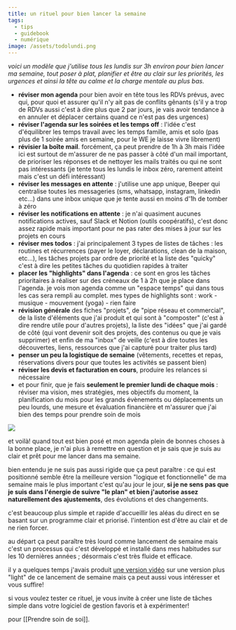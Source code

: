 ```yaml
---
title: un rituel pour bien lancer la semaine
tags:
  - tips
  - guidebook
  - numérique
image: /assets/todolundi.png
---
```

*voici un modèle que j'utilise tous les lundis sur 3h environ pour bien lancer ma semaine, tout poser à plat, planifier et être au clair sur les priorités, les urgences et ainsi la tête au calme et la charge mentale au plus bas.*

- **réviser mon agenda** pour bien avoir en tête tous les RDVs prévus, avec qui, pour quoi et assurer qu'il n'y ait pas de conflits gênants (s'il y a trop de RDVs aussi c'est à dire plus que 2 par jours, je vais avoir tendance à en annuler et déplacer certains quand ce n'est pas des urgences)
- **réviser l'agenda sur les soirées et les temps off** : l'idée c'est d'équilibrer les temps travail avec les temps famille, amis et solo (pas plus de 1 soirée amis en semaine, pour le WE je laisse vivre librement)
- **révisier la boîte mail**. forcément, ça peut prendre de 1h à 3h mais l'idée ici est surtout de m'assurer de ne pas passer à côté d'un mail important, de prioriser les réponses et de nettoyer les mails traités ou qui ne sont pas intéressants (je tente tous les lundis le inbox zéro, rarement atteint mais c'est un défi intéressant)
- **réviser les messages en attente** : j'utilise une app unique, Beeper qui centralise toutes les messageries (sms, whatsapp, instagram, linkedin etc...) dans une inbox unique que je tente aussi en moins d'1h de tomber à zéro
- **réviser les notifications en attente** : je n'ai quasiment aucunes notifications actives, sauf Slack et Notion (outils coopératifs), c'est donc assez rapide mais important pour ne pas rater des mises à jour sur les projets en cours
- **réviser mes todos** : j'ai principalement 3 types de listes de tâches : les routines et récurrences (payer le loyer, déclarations, clean de la maison, etc...), les tâches projets par ordre de priorité et la liste des "quicky" c'est à dire les petites tâches du quotidien rapides à traiter
- **placer les "highlights" dans l'agenda** : ce sont en gros les tâches prioritaires à réaliser sur des créneaux de 1 à 2h que je place dans l'agenda. je vois mon agenda comme un "espace temps" qui dans tous les cas sera rempli au complet. mes types de highlights sont : work - musique - mouvement (yoga) - rien faire
- **révision générale** des fiches "projets", de "pipe réseau et commercial", de la liste d'éléments que j'ai produit et qui sont à "composter" (c'est à dire rendre utile pour d'autres projets), la liste des "idées" que j'ai gardé de côté (qui vont devenir soit des projets, des contenus ou que je vais supprimer) et enfin de ma "inbox" de veille (c'est à dire toutes les découvertes, liens, ressources que j'ai capturé pour traiter plus tard)
- **penser un peu la logistique de semaine** (vêtements, recettes et repas, réservations divers pour que toutes les activités se passent bien)
- **réviser les devis et facturation en cours**, produire les relances si nécessaire
- et pour finir, que je fais **seulement le premier lundi de chaque mois** : réviser ma vision, mes stratégies, mes objectifs du moment, la planification du mois pour les grands évènements ou déplacements un peu lourds, une mesure et évaluation financière et m'assurer que j'ai bien des temps pour prendre soin de mois

![]({{page.image}})


et voilà! quand tout est bien posé et mon agenda plein de bonnes choses à la bonne place, je n'ai plus à remettre en question et je sais que je suis au clair et prêt pour me lancer dans ma semaine.

bien entendu je ne suis pas aussi rigide que ça peut paraître : ce qui est positionné semble être la meilleure version "logique et fonctionnelle" de ma semaine mais le plus important c'est qu'au jour le jour, **si je ne sens pas que je suis dans l'énergie de suivre "le plan" et bien j'autorise assez naturellement des ajustements**, des évolutions et des changements.

c'est beaucoup plus simple et rapide d'accueillir les aléas du direct en se basant sur un programme clair et priorisé.
l'intention est d'être au clair et de ne rien forcer.

au départ ça peut paraître très lourd comme lancement de semaine mais c'est un processus qui c'est développé et installé dans mes habitudes sur les 10 dernières années ; désormais c'est très fluide et efficace.

il y a quelques temps j'avais produit [une version vidéo](https://www.loom.com/share/d7af619b93404ed196b6f2698f027310) sur une version plus "light" de ce lancement de semaine mais ça peut aussi vous intéresser et vous suffire!

si vous voulez tester ce rituel, je vous invite à créer une liste de tâches simple dans votre logiciel de gestion favoris et à expérimenter!

pour [[Prendre soin de soi]].